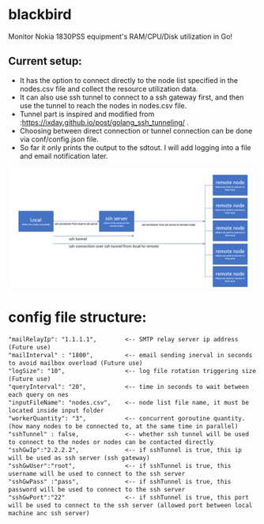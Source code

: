 # blackbird
Monitor Nokia 1830PSS equipment's RAM/CPU/Disk utilization in Go!

## Current setup:
-   It has the option to connect directly to the node list specified in the nodes.csv file and collect the resource utilization data.
-   It can also use ssh tunnel to connect to a ssh gateway first, and then use the tunnel to reach the nodes in nodes.csv file.
-   Tunnel part is inspired and modified from :https://ixday.github.io/post/golang_ssh_tunneling/ .
-   Choosing between direct connection or tunnel connection can be done via conf/config.json file.
-   So far it only prints the output to the sdtout. I will add logging into a file and email notification later.

![alt text](https://raw.githubusercontent.com/naseriax/token-repo/main/sshtunnel.png)

# config file structure:
```
"mailRelayIp": "1.1.1.1",        <-- SMTP relay server ip address (Future use)
"mailInterval" : "1800",         <-- email sending inerval in seconds to avoid mailbox overload (Future use)
"logSize": "10",                 <-- log file rotation triggering size (Future use)
"queryInterval": "20",           <-- time in seconds to wait between each query on nes
"inputFileName": "nodes.csv",    <-- node list file name, it must be located inside input folder
"workerQuantity": "3",           <-- concurrent goroutine quantity. (how many nodes to be connected to, at the same time in parallel)
"sshTunnel" : false,             <-- whether ssh tunnel will be used to connect to the nodes or nodes can be contacted directly
"sshGwIp":"2.2.2.2",             <-- if sshTunnel is true, this ip will be used as ssh server (ssh gateway)
"sshGwUser":"root",              <-- if sshTunnel is true, this username will be used to connect to the ssh server
"sshGwPass" :"pass",             <-- if sshTunnel is true, this password will be used to connect to the ssh server
"sshGwPort":"22"                 <-- if sshTunnel is true, this port will be used to connect to the ssh server (allowed port between local machine anc ssh server)
```

